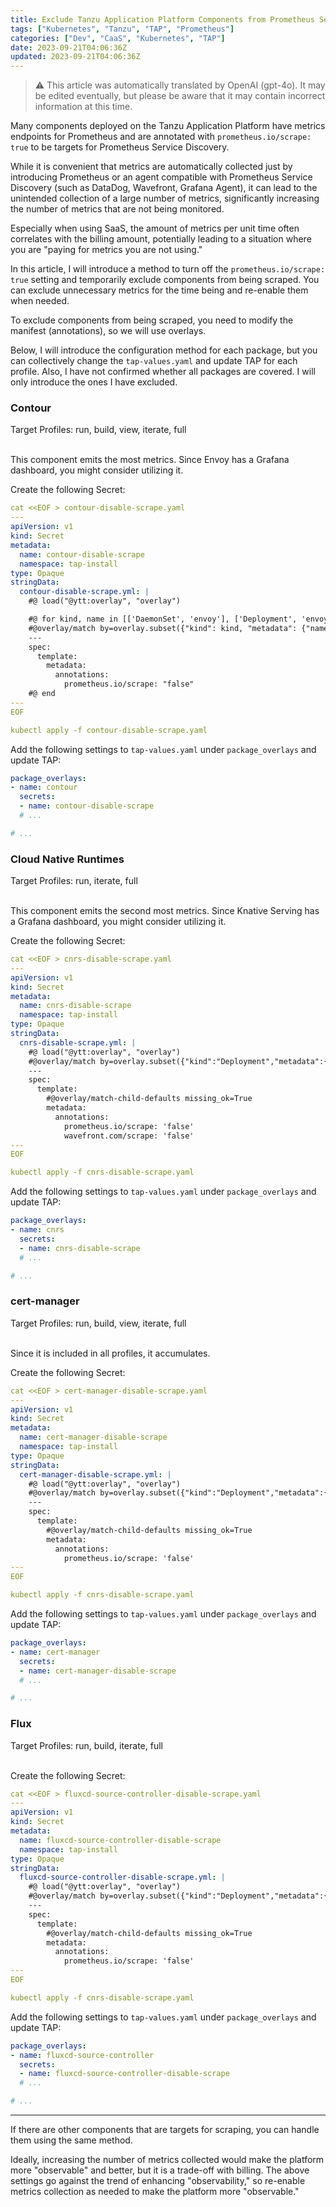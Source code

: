 ```yaml
---
title: Exclude Tanzu Application Platform Components from Prometheus Service Discovery
tags: ["Kubernetes", "Tanzu", "TAP", "Prometheus"]
categories: ["Dev", "CaaS", "Kubernetes", "TAP"]
date: 2023-09-21T04:06:36Z
updated: 2023-09-21T04:06:36Z
---
```


> ⚠️ This article was automatically translated by OpenAI (gpt-4o).
> It may be edited eventually, but please be aware that it may contain incorrect information at this time.

Many components deployed on the Tanzu Application Platform have metrics endpoints for Prometheus and are annotated with `prometheus.io/scrape: true` to be targets for Prometheus Service Discovery.

While it is convenient that metrics are automatically collected just by introducing Prometheus or an agent compatible with Prometheus Service Discovery (such as DataDog, Wavefront, Grafana Agent), it can lead to the unintended collection of a large number of metrics, significantly increasing the number of metrics that are not being monitored.

Especially when using SaaS, the amount of metrics per unit time often correlates with the billing amount, potentially leading to a situation where you are "paying for metrics you are not using."

In this article, I will introduce a method to turn off the `prometheus.io/scrape: true` setting and temporarily exclude components from being scraped. You can exclude unnecessary metrics for the time being and re-enable them when needed.

To exclude components from being scraped, you need to modify the manifest (annotations), so we will use overlays.

Below, I will introduce the configuration method for each package, but you can collectively change the `tap-values.yaml` and update TAP for each profile. Also, I have not confirmed whether all packages are covered. I will only introduce the ones I have excluded.

### Contour

Target Profiles: run, build, view, iterate, full<br><br>

This component emits the most metrics. Since Envoy has a Grafana dashboard, you might consider utilizing it.

Create the following Secret:

```yaml
cat <<EOF > contour-disable-scrape.yaml
---
apiVersion: v1
kind: Secret
metadata:
  name: contour-disable-scrape
  namespace: tap-install
type: Opaque
stringData:
  contour-disable-scrape.yml: |
    #@ load("@ytt:overlay", "overlay")

    #@ for kind, name in [['DaemonSet', 'envoy'], ['Deployment', 'envoy'], ['Deployment', 'contour']]:
    #@overlay/match by=overlay.subset({"kind": kind, "metadata": {"name": name}}), expects="0+"
    ---
    spec:
      template:
        metadata:
          annotations:
            prometheus.io/scrape: "false"
    #@ end
---
EOF

kubectl apply -f contour-disable-scrape.yaml
```

Add the following settings to `tap-values.yaml` under `package_overlays` and update TAP:

```yaml
package_overlays:
- name: contour
  secrets:
  - name: contour-disable-scrape
  # ...

# ... 
```

### Cloud Native Runtimes

Target Profiles: run, iterate, full<br><br>

This component emits the second most metrics. Since Knative Serving has a Grafana dashboard, you might consider utilizing it.

Create the following Secret:

```yaml
cat <<EOF > cnrs-disable-scrape.yaml
---
apiVersion: v1
kind: Secret
metadata:
  name: cnrs-disable-scrape
  namespace: tap-install
type: Opaque
stringData:
  cnrs-disable-scrape.yml: |
    #@ load("@ytt:overlay", "overlay")
    #@overlay/match by=overlay.subset({"kind":"Deployment","metadata":{"namespace": "knative-serving"}}),expects="1+"
    ---
    spec:
      template:
        #@overlay/match-child-defaults missing_ok=True
        metadata:
          annotations:
            prometheus.io/scrape: 'false'
            wavefront.com/scrape: 'false'
---
EOF

kubectl apply -f cnrs-disable-scrape.yaml
```

Add the following settings to `tap-values.yaml` under `package_overlays` and update TAP:

```yaml
package_overlays:
- name: cnrs
  secrets:
  - name: cnrs-disable-scrape
  # ...

# ... 
```

### cert-manager

Target Profiles: run, build, view, iterate, full<br><br>

Since it is included in all profiles, it accumulates.

Create the following Secret:

```yaml
cat <<EOF > cert-manager-disable-scrape.yaml
---
apiVersion: v1
kind: Secret
metadata:
  name: cert-manager-disable-scrape
  namespace: tap-install
type: Opaque
stringData:
  cert-manager-disable-scrape.yml: |
    #@ load("@ytt:overlay", "overlay")
    #@overlay/match by=overlay.subset({"kind":"Deployment","metadata":{"namespace": "cert-manager"}}),expects="1+"
    ---
    spec:
      template:
        #@overlay/match-child-defaults missing_ok=True
        metadata:
          annotations:
            prometheus.io/scrape: 'false'
---
EOF

kubectl apply -f cnrs-disable-scrape.yaml
```

Add the following settings to `tap-values.yaml` under `package_overlays` and update TAP:

```yaml
package_overlays:
- name: cert-manager
  secrets:
  - name: cert-manager-disable-scrape
  # ...

# ... 
```

### Flux

Target Profiles: run, build, iterate, full<br><br>

Create the following Secret:

```yaml
cat <<EOF > fluxcd-source-controller-disable-scrape.yaml
---
apiVersion: v1
kind: Secret
metadata:
  name: fluxcd-source-controller-disable-scrape
  namespace: tap-install
type: Opaque
stringData:
  fluxcd-source-controller-disable-scrape.yml: |
    #@ load("@ytt:overlay", "overlay")
    #@overlay/match by=overlay.subset({"kind":"Deployment","metadata":{"namespace": "flux-system"}}),expects="1+"
    ---
    spec:
      template:
        #@overlay/match-child-defaults missing_ok=True
        metadata:
          annotations:
            prometheus.io/scrape: 'false'
---
EOF

kubectl apply -f cnrs-disable-scrape.yaml
```

Add the following settings to `tap-values.yaml` under `package_overlays` and update TAP:

```yaml
package_overlays:
- name: fluxcd-source-controller
  secrets:
  - name: fluxcd-source-controller-disable-scrape
  # ...

# ...
```

---

If there are other components that are targets for scraping, you can handle them using the same method.

Ideally, increasing the number of metrics collected would make the platform more "observable" and better, but it is a trade-off with billing. The above settings go against the trend of enhancing "observability," so re-enable metrics collection as needed to make the platform more "observable."
